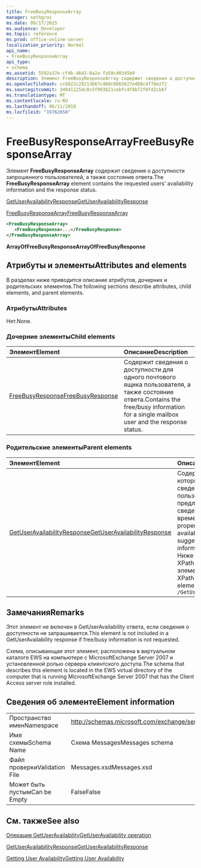 ```yaml
---
title: FreeBusyResponseArray
manager: sethgros
ms.date: 09/17/2015
ms.audience: Developer
ms.topic: reference
ms.prod: office-online-server
localization_priority: Normal
api_name:
- FreeBusyResponseArray
api_type:
- schema
ms.assetid: 5592a37e-cf4b-4643-8a2a-fa58c40345b9
description: Элемент FreeBusyResponseArray содержит сведения о доступности запрошенного пользователей, а также состояние ответа.
ms.openlocfilehash: cc6022c28213667c40dc00b5627ed88c4f78e2f2
ms.sourcegitcommit: 34041125dc8c5f993b21cebfc4f8b72f0fd2cb6f
ms.translationtype: MT
ms.contentlocale: ru-RU
ms.lasthandoff: 06/11/2018
ms.locfileid: "19762658"
---
```

# <a name="freebusyresponsearray"></a><span data-ttu-id="a1611-103">FreeBusyResponseArray</span><span class="sxs-lookup"><span data-stu-id="a1611-103">FreeBusyResponseArray</span></span>

<span data-ttu-id="a1611-104">Элемент **FreeBusyResponseArray** содержит сведения о доступности запрошенного пользователей, а также состояние ответа.</span><span class="sxs-lookup"><span data-stu-id="a1611-104">The **FreeBusyResponseArray** element contains the requested users' availability information and the response status.</span></span> 
  
[<span data-ttu-id="a1611-105">GetUserAvailabilityResponse</span><span class="sxs-lookup"><span data-stu-id="a1611-105">GetUserAvailabilityResponse</span></span>](getuseravailabilityresponse.md)
  
[<span data-ttu-id="a1611-106">FreeBusyResponseArray</span><span class="sxs-lookup"><span data-stu-id="a1611-106">FreeBusyResponseArray</span></span>](freebusyresponsearray.md)
  
```xml
<FreeBusyResponseArray>
   <FreeBusyResponse>...</FreeBusyResponse>
</FreeBusyResponseArray>
```

 <span data-ttu-id="a1611-107">**ArrayOfFreeBusyResponse**</span><span class="sxs-lookup"><span data-stu-id="a1611-107">**ArrayOfFreeBusyResponse**</span></span>
## <a name="attributes-and-elements"></a><span data-ttu-id="a1611-108">Атрибуты и элементы</span><span class="sxs-lookup"><span data-stu-id="a1611-108">Attributes and elements</span></span>

<span data-ttu-id="a1611-109">В разделах ниже приводится описание атрибутов, дочерних и родительских элементов.</span><span class="sxs-lookup"><span data-stu-id="a1611-109">The following sections describe attributes, child elements, and parent elements.</span></span>
  
### <a name="attributes"></a><span data-ttu-id="a1611-110">Атрибуты</span><span class="sxs-lookup"><span data-stu-id="a1611-110">Attributes</span></span>

<span data-ttu-id="a1611-111">Нет.</span><span class="sxs-lookup"><span data-stu-id="a1611-111">None.</span></span>
  
### <a name="child-elements"></a><span data-ttu-id="a1611-112">Дочерние элементы</span><span class="sxs-lookup"><span data-stu-id="a1611-112">Child elements</span></span>

|<span data-ttu-id="a1611-113">**Элемент**</span><span class="sxs-lookup"><span data-stu-id="a1611-113">**Element**</span></span>|<span data-ttu-id="a1611-114">**Описание**</span><span class="sxs-lookup"><span data-stu-id="a1611-114">**Description**</span></span>|
|:-----|:-----|
|[<span data-ttu-id="a1611-115">FreeBusyResponse</span><span class="sxs-lookup"><span data-stu-id="a1611-115">FreeBusyResponse</span></span>](freebusyresponse.md) <br/> |<span data-ttu-id="a1611-116">Содержит сведения о доступности для одного почтового ящика пользователя, а также состояние ответа.</span><span class="sxs-lookup"><span data-stu-id="a1611-116">Contains the free/busy information for a single mailbox user and the response status.</span></span>  <br/> |
   
### <a name="parent-elements"></a><span data-ttu-id="a1611-117">Родительские элементы</span><span class="sxs-lookup"><span data-stu-id="a1611-117">Parent elements</span></span>

|<span data-ttu-id="a1611-118">**Элемент**</span><span class="sxs-lookup"><span data-stu-id="a1611-118">**Element**</span></span>|<span data-ttu-id="a1611-119">**Описание**</span><span class="sxs-lookup"><span data-stu-id="a1611-119">**Description**</span></span>|
|:-----|:-----|
|[<span data-ttu-id="a1611-120">GetUserAvailabilityResponse</span><span class="sxs-lookup"><span data-stu-id="a1611-120">GetUserAvailabilityResponse</span></span>](getuseravailabilityresponse.md) <br/> |<span data-ttu-id="a1611-121">Содержит свойства, которые определяют сведения о доступности пользователя или предложенных собраний сведения о времени.</span><span class="sxs-lookup"><span data-stu-id="a1611-121">Contains the properties that define user availability information or suggested meeting time information.</span></span>  <br/> <span data-ttu-id="a1611-122">Ниже приведен выражение XPath для этого элемента.</span><span class="sxs-lookup"><span data-stu-id="a1611-122">The following is the XPath expression to this element:</span></span>  <br/>  `/GetUserAvailabilityResponse` <br/> |
   
## <a name="remarks"></a><span data-ttu-id="a1611-123">Замечания</span><span class="sxs-lookup"><span data-stu-id="a1611-123">Remarks</span></span>

<span data-ttu-id="a1611-124">Этот элемент не включен в GetUserAvailability ответа, если сведения о доступности не запрашивается.</span><span class="sxs-lookup"><span data-stu-id="a1611-124">This element is not included in a GetUserAvailability response if free/busy information is not requested.</span></span>
  
<span data-ttu-id="a1611-125">Схема, описывающая этот элемент, расположена в виртуальном каталоге EWS на компьютере с MicrosoftExchange Server 2007 и установленной ролью сервера клиентского доступа.</span><span class="sxs-lookup"><span data-stu-id="a1611-125">The schema that describes this element is located in the EWS virtual directory of the computer that is running MicrosoftExchange Server 2007 that has the Client Access server role installed.</span></span>
  
## <a name="element-information"></a><span data-ttu-id="a1611-126">Сведения об элементе</span><span class="sxs-lookup"><span data-stu-id="a1611-126">Element information</span></span>

|||
|:-----|:-----|
|<span data-ttu-id="a1611-127">Пространство имен</span><span class="sxs-lookup"><span data-stu-id="a1611-127">Namespace</span></span>  <br/> |http://schemas.microsoft.com/exchange/services/2006/messages  <br/> |
|<span data-ttu-id="a1611-128">Имя схемы</span><span class="sxs-lookup"><span data-stu-id="a1611-128">Schema Name</span></span>  <br/> |<span data-ttu-id="a1611-129">Схема Messages</span><span class="sxs-lookup"><span data-stu-id="a1611-129">Messages schema</span></span>  <br/> |
|<span data-ttu-id="a1611-130">Файл проверки</span><span class="sxs-lookup"><span data-stu-id="a1611-130">Validation File</span></span>  <br/> |<span data-ttu-id="a1611-131">Messages.xsd</span><span class="sxs-lookup"><span data-stu-id="a1611-131">Messages.xsd</span></span>  <br/> |
|<span data-ttu-id="a1611-132">Может быть пустым</span><span class="sxs-lookup"><span data-stu-id="a1611-132">Can be Empty</span></span>  <br/> |<span data-ttu-id="a1611-133">False</span><span class="sxs-lookup"><span data-stu-id="a1611-133">False</span></span>  <br/> |
   
## <a name="see-also"></a><span data-ttu-id="a1611-134">См. также</span><span class="sxs-lookup"><span data-stu-id="a1611-134">See also</span></span>



[<span data-ttu-id="a1611-135">Операция GetUserAvailability</span><span class="sxs-lookup"><span data-stu-id="a1611-135">GetUserAvailability operation</span></span>](getuseravailability-operation.md)
  
[<span data-ttu-id="a1611-136">GetUserAvailabilityResponse</span><span class="sxs-lookup"><span data-stu-id="a1611-136">GetUserAvailabilityResponse</span></span>](getuseravailabilityresponse.md)


[<span data-ttu-id="a1611-137">Getting User Availability</span><span class="sxs-lookup"><span data-stu-id="a1611-137">Getting User Availability</span></span>](http://msdn.microsoft.com/library/d4133fcb-9b0f-4e6b-aadf-a389da83516a%28Office.15%29.aspx)

